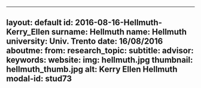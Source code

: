 ---
layout: default 
id: 2016-08-16-Hellmuth-Kerry_Ellen
surname: Hellmuth
name: Hellmuth
university: Univ. Trento
date: 16/08/2016
aboutme: 
from: 
research_topic: 
subtitle: 
advisor: 
keywords: 
website: 
img: hellmuth.jpg
thumbnail: hellmuth_thumb.jpg
alt: Kerry Ellen Hellmuth
modal-id: stud73
------
